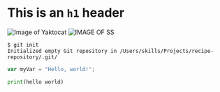 # This is an `h1` header
![Image of Yaktocat](https://octodex.github.com/images/yaktocat.png)
![IMAGE OF SS](https://github.com/user-attachments/assets/59f3f44d-1fc7-4b62-bc17-ccf1e30ef3fe)
```
$ git init
Initialized empty Git repository in /Users/skills/Projects/recipe-repository/.git/
```
``` javascript
var myVar = "Hello, world!";
```
``` python
print(hello world)
```
